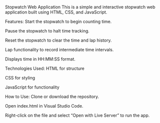 
Stopwatch Web Application
This is a simple and interactive stopwatch web application built using HTML, CSS, and JavaScript.

Features:
Start the stopwatch to begin counting time.

Pause the stopwatch to halt time tracking.

Reset the stopwatch to clear the time and lap history.

Lap functionality to record intermediate time intervals.

Displays time in HH:MM:SS format.

Technologies Used:
HTML for structure

CSS for styling

JavaScript for functionality

How to Use:
Clone or download the repository.

Open index.html in Visual Studio Code.

Right-click on the file and select “Open with Live Server” to run the app.
